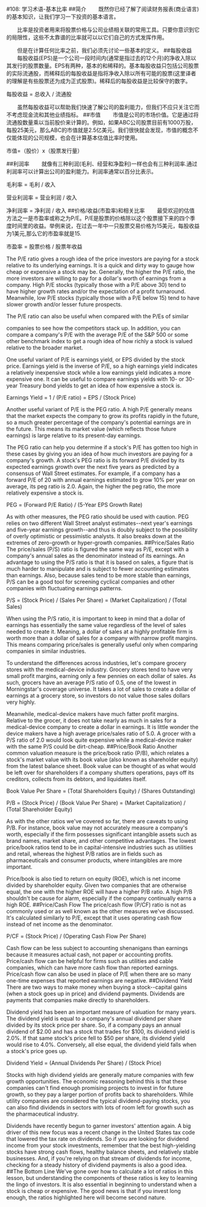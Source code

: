 #108: 学习术语-基本比率
##简介
　　既然你已经了解了阅读财务报表(商业语言)的基本知识，让我们学习一下投资的基本语言。

　　比率是投资者用来将股票价格与公司业绩相关联的常用工具。只要你意识到它的局限性，这些不太靠谱的比率就可以以它们自己的方式发挥作用。

　　但是在计算任何比率之前，我们必须先讨论一些基本的定义。
##每股收益
　　每股收益(EPS)是一个公司一段时间内(通常是指过去的12个月)的净收入除以其发行的股票数量。EPS有两种，基本的和稀释的。基本每股收益只包括公司股票的实际流通股，而稀释后的每股收益是指将净收入除以所有可能的股票(这里译者的理解是有些股票还为成为正式股票)。稀释后的每股收益是比较保守的数字。

每股收益 = 总收入 / 流通股

　　虽然每股收益可以帮助我们快速了解公司的盈利能力，但我们不应只关注它而不考虑现金流和其他业绩指标。
##市值
　　市值是公司的市场价值。它是通过将流通股数量乘以当前股价来计算的。例如，如果ABC公司股票目前有1000万股，每股25美元，那么ABC的市值就是2.5亿美元。我们很快就会发现，市值的概念不仅能体现的公司规模，也会在计算基本估值比率时使用。

市值=（股价）x（股票发行量）

##利润率
　　就像有三种利润(毛利、经营和净盈利)一样也会有三种利润率.通过利润率可以计算出公司的盈利能力。利润率通常以百分比表示。

毛利率 = 毛利 / 收入

营业利润率 = 营业利润 / 收入

净利润率 = 净利润 / 收入
##价格/收益(市盈率)和相关比率
　　最受欢迎的估值方法之一是市盈率或称之为P/E。P/E是股票的价格除以这个股票接下来的四个季度时间里的收益。举例来说，在过去一年中一只股票交易价格为15美元，每股收益为1美元,那么它的市盈率就是15.

市盈率 = 股票价格 / 股票年收益

The P/E ratio gives a rough idea of the price investors are paying for a stock relative to its underlying earnings. It is a quick and dirty way to gauge how cheap or expensive a stock may be. Generally, the higher the P/E ratio, the more investors are willing to pay for a dollar's worth of earnings from a company. High P/E stocks (typically those with a P/E above 30) tend to have higher growth rates and/or the expectation of a profit turnaround. Meanwhile, low P/E stocks (typically those with a P/E below 15) tend to have slower growth and/or lesser future prospects.

The P/E ratio can also be useful when compared with the P/Es of similar

companies to see how the competitors stack up. In addition, you can compare a company's P/E with the average P/E of the S&P 500 or some other benchmark index to get a rough idea of how richly a stock is valued relative to the broader market.

One useful variant of P/E is earnings yield, or EPS divided by the stock price. Earnings yield is the inverse of P/E, so a high earnings yield indicates a relatively inexpensive stock while a low earnings yield indicates a more expensive one. It can be useful to compare earnings yields with 10- or 30-year Treasury bond yields to get an idea of how expensive a stock is.

Earnings Yield = 1 / (P/E ratio) = EPS / (Stock Price)

Another useful variant of P/E is the PEG ratio. A high P/E generally means that the market expects the company to grow its profits rapidly in the future, so a much greater percentage of the company's potential earnings are in the future. This means its market value (which reflects those future earnings) is large relative to its present-day earnings.

The PEG ratio can help you determine if a stock's P/E has gotten too high in these cases by giving you an idea of how much investors are paying for a company's growth. A stock's PEG ratio is its forward P/E divided by its expected earnings growth over the next five years as predicted by a consensus of Wall Street estimates. For example, if a company has a forward P/E of 20 with annual earnings estimated to grow 10% per year on average, its peg ratio is 2.0. Again, the higher the peg ratio, the more relatively expensive a stock is.

PEG = (Forward P/E Ratio) / (5-Year EPS Growth Rate)

As with other measures, the PEG ratio should be used with caution. PEG relies on two different Wall Street analyst estimates--next year's earnings and five-year earnings growth--and thus is doubly subject to the possibility of overly optimistic or pessimistic analysts. It also breaks down at the extremes of zero-growth or hyper-growth companies.
##Price/Sales Ratio
The price/sales (P/S) ratio is figured the same way as P/E, except with a company's annual sales as the denominator instead of its earnings. An advantage to using the P/S ratio is that it is based on sales, a figure that is much harder to manipulate and is subject to fewer accounting estimates than earnings. Also, because sales tend to be more stable than earnings, P/S can be a good tool for screening cyclical companies and other companies with fluctuating earnings patterns.

P/S = (Stock Price) / (Sales Per Share) = (Market Capitalization) / (Total Sales)

When using the P/S ratio, it is important to keep in mind that a dollar of earnings has essentially the same value regardless of the level of sales needed to create it. Meaning, a dollar of sales at a highly profitable firm is worth more than a dollar of sales for a company with narrow profit margins. This means comparing price/sales is generally useful only when comparing companies in similar industries.

To understand the differences across industries, let's compare grocery stores with the medical-device industry. Grocery stores tend to have very small profit margins, earning only a few pennies on each dollar of sales. As such, grocers have an average P/S ratio of 0.5, one of the lowest in Morningstar's coverage universe. It takes a lot of sales to create a dollar of earnings at a grocery store, so investors do not value those sales dollars very highly.

Meanwhile, medical-device makers have much fatter profit margins. Relative to the grocer, it does not take nearly as much in sales for a medical-device company to create a dollar in earnings. It is little wonder the device makers have a high average price/sales ratio of 5.0. A grocer with a P/S ratio of 2.0 would look quite expensive while a medical-device maker with the same P/S could be dirt-cheap.
##Price/Book Ratio
Another common valuation measure is the price/book ratio (P/B), which relates a stock's market value with its book value (also known as shareholder equity) from the latest balance sheet. Book value can be thought of as what would be left over for shareholders if a company shutters operations, pays off its creditors, collects from its debtors, and liquidates itself.

Book Value Per Share = (Total Shareholders Equity) / (Shares Outstanding)

P/B = (Stock Price) / (Book Value Per Share) = (Market Capitalization) / (Total Shareholder Equity)

As with the other ratios we've covered so far, there are caveats to using P/B. For instance, book value may not accurately measure a company's worth, especially if the firm possesses significant intangible assets such as brand names, market share, and other competitive advantages. The lowest price/book ratios tend to be in capital-intensive industries such as utilities and retail, whereas the highest P/B ratios are in fields such as pharmaceuticals and consumer products, where intangibles are more important.

Price/book is also tied to return on equity (ROE), which is net income divided by shareholder equity. Given two companies that are otherwise equal, the one with the higher ROE will have a higher P/B ratio. A high P/B shouldn't be cause for alarm, especially if the company continually earns a high ROE.
##Price/Cash Flow
The price/cash flow (P/CF) ratio is not as commonly used or as well known as the other measures we've discussed. It's calculated similarly to P/E, except that it uses operating cash flow instead of net income as the denominator.

P/CF = (Stock Price) / (Operating Cash Flow Per Share)

Cash flow can be less subject to accounting shenanigans than earnings because it measures actual cash, not paper or accounting profits. Price/cash flow can be helpful for firms such as utilities and cable companies, which can have more cash flow than reported earnings. Price/cash flow can also be used in place of P/E when there are so many one-time expenses that reported earnings are negative.
##Dividend Yield
There are two ways to make money when buying a stock--capital gains (when a stock goes up in price) and dividend payments. Dividends are payments that companies make directly to shareholders.

Dividend yield has been an important measure of valuation for many years. The dividend yield is equal to a company's annual dividend per share divided by its stock price per share. So, if a company pays an annual dividend of $2.00 and has a stock that trades for $100, its dividend yield is 2.0%. If that same stock's price fell to $50 per share, its dividend yield would rise to 4.0%. Conversely, all else equal, the dividend yield falls when a stock's price goes up.

Dividend Yield = (Annual Dividends Per Share) / (Stock Price)

Stocks with high dividend yields are generally mature companies with few growth opportunities. The economic reasoning behind this is that these companies can't find enough promising projects to invest in for future growth, so they pay a larger portion of profits back to shareholders. While utility companies are considered the typical dividend-paying stocks, you can also find dividends in sectors with lots of room left for growth such as the pharmaceutical industry.

Dividends have recently begun to garner investors' attention again. A big driver of this new focus was a recent change in the United States tax code that lowered the tax rate on dividends. So if you are looking for dividend income from your stock investments, remember that the best high-yielding stocks have strong cash flows, healthy balance sheets, and relatively stable businesses. And, if you're relying on that stream of dividends for income, checking for a steady history of dividend payments is also a good idea.
##The Bottom Line
We've gone over how to calculate a lot of ratios in this lesson, but understanding the components of these ratios is key to learning the lingo of investors. It is also essential in beginning to understand when a stock is cheap or expensive. The good news is that if you invest long enough, the ratios highlighted here will become second nature.
